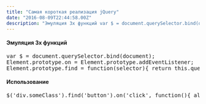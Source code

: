 ```yaml
---
title: "Самая короткая реализация jQuery"
date: "2016-08-09T22:44:58.00Z"
description: "Эмуляция 3х функций var $ = document.querySelector.bind(document); Element.prototype.on = Element.prototype.addEventListener; El"
---
```


<h4>Эмуляция 3х функций</h4>
<pre>var $ = document.querySelector.bind(document);<br>Element.prototype.on = Element.prototype.addEventListener;<br>Element.prototype.find = function(selector){ return this.querySelector(selector) }</pre>
<h4>Использование</h4>
<pre>$('div.someClass').find('button').on('click', function(){ alert('Yeah!') });</pre>


